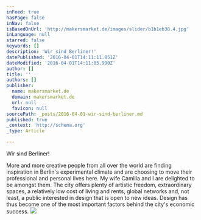 ```yaml
---
inFeed: true
hasPage: false
inNav: false
isBasedOnUrl: 'http://makersmarket.de/images/slider/b1b1eb38.4.jpg'
inLanguage: null
starred: false
keywords: []
description: 'Wir sind Berliner!'
datePublished: '2016-04-01T14:11:11.851Z'
dateModified: '2016-04-01T14:11:05.990Z'
author: []
title: ''
authors: []
publisher:
  name: makersmarket.de
  domain: makersmarket.de
  url: null
  favicon: null
sourcePath: _posts/2016-04-01-wir-sind-berliner.md
published: true
_context: 'http://schema.org'
_type: Article

---
```

Wir sind Berliner!

More and more creative people from all over the world are finding inspiration in Berlin's experimental climate and are choosing to move their professional and personal lives here. My wife Camilla and I are delighted to be amongst them. The city offers plenty of artistic freedom, extraordinary spaces, a relatively low cost of living and rents, global networks and, not least, a public interested in design that is open to new ideas. Design has thus become one of the most important factors behind the city's economic success.
![](https://the-grid-user-content.s3-us-west-2.amazonaws.com/cacd5034-b460-47b9-8049-a97ce879aab3.jpg)